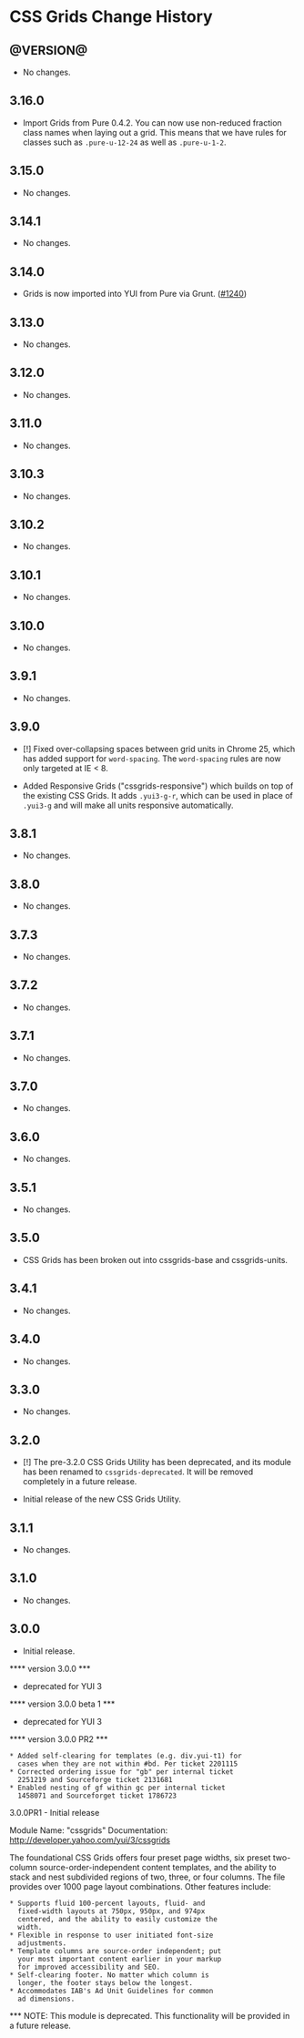 CSS Grids Change History
========================

@VERSION@
------

* No changes.

3.16.0
------

* Import Grids from Pure 0.4.2. You can now use non-reduced fraction class names when laying out a grid. This means that we have rules for classes such as `.pure-u-12-24` as well as `.pure-u-1-2`.

3.15.0
------

* No changes.

3.14.1
------

* No changes.

3.14.0
------

* Grids is now imported into YUI from Pure via Grunt. ([#1240][])


[#1240]: https://github.com/yui/yui3/issues/1240


3.13.0
------

* No changes.

3.12.0
------

* No changes.

3.11.0
------

* No changes.

3.10.3
------

* No changes.

3.10.2
------

* No changes.

3.10.1
------

* No changes.

3.10.0
------

* No changes.

3.9.1
-----

* No changes.

3.9.0
-----

* [!] Fixed over-collapsing spaces between grid units in Chrome 25, which has
  added support for `word-spacing`. The `word-spacing` rules are now only
  targeted at IE < 8.

* Added Responsive Grids ("cssgrids-responsive") which builds on top of the
  existing CSS Grids. It adds `.yui3-g-r`, which can be used in place of
  `.yui3-g` and will make all units responsive automatically.

3.8.1
-----

* No changes.

3.8.0
-----

* No changes.

3.7.3
-----

* No changes.

3.7.2
-----

* No changes.

3.7.1
-----

* No changes.

3.7.0
-----

* No changes.

3.6.0
-----

  * No changes.

3.5.1
-----

  * No changes.

3.5.0
-----

  * CSS Grids has been broken out into cssgrids-base and cssgrids-units.


3.4.1
-----

  * No changes.


3.4.0
-----

  * No changes.


3.3.0
-----

  * No changes.


3.2.0
-----

  * [!] The pre-3.2.0 CSS Grids Utility has been deprecated, and its
    module has been renamed to `cssgrids-deprecated`. It will be removed
    completely in a future release.

  * Initial release of the new CSS Grids Utility.


3.1.1
-----

  * No changes.


3.1.0
-----

  * No changes.


3.0.0
-----

  * Initial release.

**** version 3.0.0 ***
  * deprecated for YUI 3

**** version 3.0.0 beta 1 ***
  * deprecated for YUI 3

**** version 3.0.0 PR2 ***

    * Added self-clearing for templates (e.g. div.yui-t1) for
      cases when they are not within #bd. Per ticket 2201115
    * Corrected ordering issue for "gb" per internal ticket
      2251219 and Sourceforge ticket 2131681
    * Enabled nesting of gf within gc per internal ticket
      1458071 and Sourceforget ticket 1786723

3.0.0PR1 - Initial release

Module Name: "cssgrids"
Documentation: http://developer.yahoo.com/yui/3/cssgrids

The foundational CSS Grids offers four preset page widths,
six preset two-column source-order-independent content
templates, and the ability to stack and nest subdivided
regions of two, three, or four columns. The file provides
over 1000 page layout combinations. Other features include:

    * Supports fluid 100-percent layouts, fluid- and
      fixed-width layouts at 750px, 950px, and 974px
      centered, and the ability to easily customize the
      width.
    * Flexible in response to user initiated font-size
      adjustments.
    * Template columns are source-order independent; put
      your most important content earlier in your markup
      for improved accessibility and SEO.
    * Self-clearing footer. No matter which column is
      longer, the footer stays below the longest.
    * Accommodates IAB's Ad Unit Guidelines for common
      ad dimensions.

*** NOTE: This module is deprecated. This functionality will be provided in a future release.

